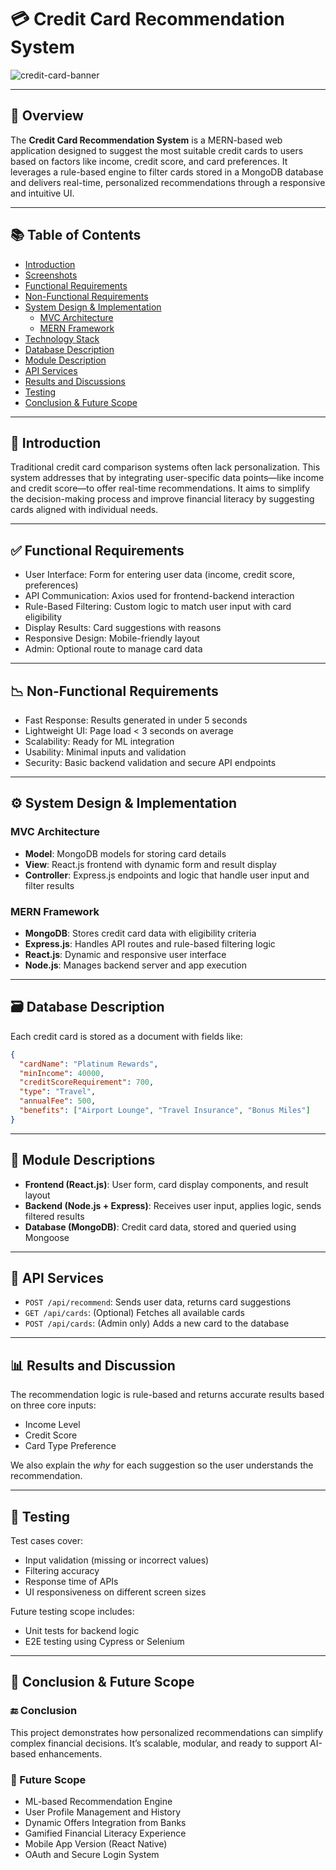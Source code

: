 # 💳 Credit Card Recommendation System

![credit-card-banner](link-to-your-image-if-any)

---

## 🧠 Overview

The **Credit Card Recommendation System** is a MERN-based web application designed to suggest the most suitable credit cards to users based on factors like income, credit score, and card preferences. It leverages a rule-based engine to filter cards stored in a MongoDB database and delivers real-time, personalized recommendations through a responsive and intuitive UI.

---

## 📚 Table of Contents

- [Introduction](#introduction)  
- [Screenshots](#screenshots)  
- [Functional Requirements](#functional-requirements)  
- [Non-Functional Requirements](#non-functional-requirements)  
- [System Design & Implementation](#system-design--implementation)  
  - [MVC Architecture](#mvc-architecture)  
  - [MERN Framework](#mern-framework)  
- [Technology Stack](#technology-stack)  
- [Database Description](#database-description)  
- [Module Description](#module-description)  
- [API Services](#api-services)  
- [Results and Discussions](#results-and-discussions)  
- [Testing](#testing)  
- [Conclusion & Future Scope](#conclusion--future-scope)
  
---

## 📝 Introduction

Traditional credit card comparison systems often lack personalization. This system addresses that by integrating user-specific data points—like income and credit score—to offer real-time recommendations. It aims to simplify the decision-making process and improve financial literacy by suggesting cards aligned with individual needs.

---

## ✅ Functional Requirements

- User Interface: Form for entering user data (income, credit score, preferences)  
- API Communication: Axios used for frontend-backend interaction  
- Rule-Based Filtering: Custom logic to match user input with card eligibility  
- Display Results: Card suggestions with reasons  
- Responsive Design: Mobile-friendly layout  
- Admin: Optional route to manage card data

---

## 📉 Non-Functional Requirements

- Fast Response: Results generated in under 5 seconds  
- Lightweight UI: Page load < 3 seconds on average  
- Scalability: Ready for ML integration  
- Usability: Minimal inputs and validation  
- Security: Basic backend validation and secure API endpoints

---

## ⚙️ System Design & Implementation

### MVC Architecture

- **Model**: MongoDB models for storing card details  
- **View**: React.js frontend with dynamic form and result display  
- **Controller**: Express.js endpoints and logic that handle user input and filter results  

### MERN Framework

- **MongoDB**: Stores credit card data with eligibility criteria  
- **Express.js**: Handles API routes and rule-based filtering logic  
- **React.js**: Dynamic and responsive user interface  
- **Node.js**: Manages backend server and app execution

---

## 🗃️ Database Description

Each credit card is stored as a document with fields like:
```json
{
  "cardName": "Platinum Rewards",
  "minIncome": 40000,
  "creditScoreRequirement": 700,
  "type": "Travel",
  "annualFee": 500,
  "benefits": ["Airport Lounge", "Travel Insurance", "Bonus Miles"]
}
```

---

## 🧩 Module Descriptions

- **Frontend (React.js)**: User form, card display components, and result layout  
- **Backend (Node.js + Express)**: Receives user input, applies logic, sends filtered results  
- **Database (MongoDB)**: Credit card data, stored and queried using Mongoose

---

## 🔌 API Services

- `POST /api/recommend`: Sends user data, returns card suggestions  
- `GET /api/cards`: (Optional) Fetches all available cards  
- `POST /api/cards`: (Admin only) Adds a new card to the database

---

## 📊 Results and Discussion

The recommendation logic is rule-based and returns accurate results based on three core inputs:
- Income Level  
- Credit Score  
- Card Type Preference  

We also explain the *why* for each suggestion so the user understands the recommendation.

---

## 🧪 Testing

Test cases cover:
- Input validation (missing or incorrect values)  
- Filtering accuracy  
- Response time of APIs  
- UI responsiveness on different screen sizes

Future testing scope includes:
- Unit tests for backend logic  
- E2E testing using Cypress or Selenium  

---

## 🚀 Conclusion & Future Scope

### 🔚 Conclusion

This project demonstrates how personalized recommendations can simplify complex financial decisions. It’s scalable, modular, and ready to support AI-based enhancements.

### 🌱 Future Scope

- ML-based Recommendation Engine  
- User Profile Management and History  
- Dynamic Offers Integration from Banks  
- Gamified Financial Literacy Experience  
- Mobile App Version (React Native)  
- OAuth and Secure Login System  
